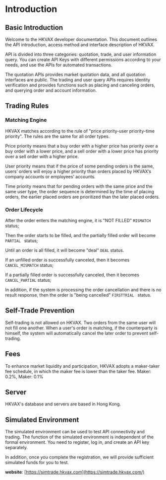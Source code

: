 # Introduction

## Basic Introduction

Welcome to the HKVAX developer documentation. This document outlines the API introduction, access method and interface description of HKVAX.

API is divided into three categories: quotation, trade, and user information query. You can create API Keys with different permissions according to your needs, and use the APIs for automated transactions.

The quotation APIs provides market quotation data, and all quotation interfaces are public. The trading and user query APIs requires identity verification and provides functions such as placing and canceling orders, and querying order and account information.

## Trading Rules

### Matching Engine

HKVAX matches according to the rule of "price priority-user priority-time priority". The rules are the same for all order types.

Price priority means that a buy order with a higher price has priority over a buy order with a lower price, and a sell order with a lower price has priority over a sell order with a higher price.

User priority means that if the price of some pending orders is the same, users’ orders will enjoy a higher priority than orders placed by HKVAX’s company accounts or employees’ accounts.

Time priority means that for pending orders with the same price and the same user type, the order sequence is determined by the time of placing orders, the earlier placed orders are prioritized than the later placed orders.

### Order Lifecycle

After the order enters the matching engine, it is "NOT FILLED" `MISMATCH` status;

Then the order starts to be filled, and the partially filled order will become ``PARTIAL `` status;

Until an order is all filled, it will become "deal" `DEAL` status.

If an unfilled order is successfully canceled, then it becomes `CANCEL_MISMATCH` status;

If a partially filled order is successfully canceled, then it becomes `CANCEL_PARTIAL` status;

In addition, if the system is processing the order cancellation and there is no result response, then the order is "being cancelled" `FIRSTTRIAL ` status.

## Self-Trade Prevention 

Self-trading is not allowed on HKVAX. Two orders from the same user will not fill one another. When a user's order is matching, if the counterparty is himself, the system will automatically cancel the later order  to prevent self-trading.

## Fees

To enhance market liquidity and participation, HKVAX adopts a maker-taker fee schedule, in which the maker fee is lower than the taker fee. Maker: 0.2%, Maker: 0.1%

## Server

HKVAX's database and servers are based in Hong Kong.

## Simulated Environment

The simulated environment can be used to test API connectivity and trading. The function of the simulated environment is independent of the formal environment. You need to register, log in, and create an API key separately.

In addition, once you complete the registration, we will provide sufficient simulated funds for you to test.

**website**: [https://simtrade.hkvax.com](https://simtrade.hkvax.com/)

